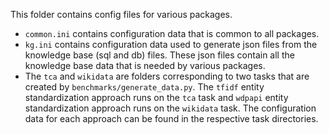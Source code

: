 This folder contains config files for various packages. 

* ``common.ini`` contains configuration data that is common to all packages. 
* ``kg.ini`` contains configuration data used to generate json files from the knowledge
base (sql and db) files. These json files contain all the knowledge base data that is 
needed by various packages.    
* The ``tca`` and ``wikidata`` are folders corresponding to two tasks that are created by 
``benchmarks/generate_data.py``. The ``tfidf`` entity standardization approach runs on the
``tca`` task and ``wdpapi`` entity standardization approach runs on the ``wikidata`` task. 
The configuration data for each approach can be found in the respective task directories.



